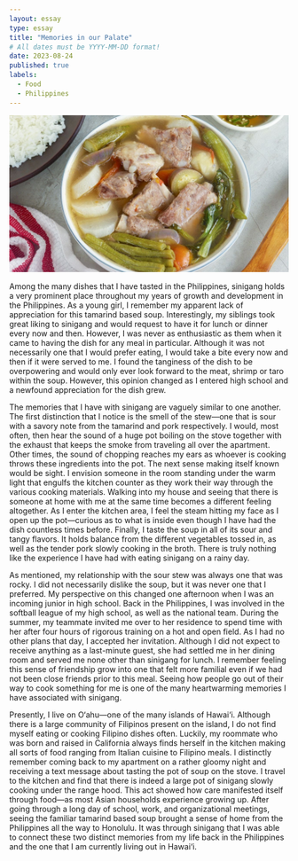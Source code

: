 ```yaml
---
layout: essay
type: essay
title: "Memories in our Palate"
# All dates must be YYYY-MM-DD format!
date: 2023-08-24
published: true
labels:
  - Food
  - Philippines
---
```


<img width="600px" class="rounded float-start pe-4" src="../img/sinigang.jpg">

Among the many dishes that I have tasted in the Philippines, sinigang holds a very prominent place throughout my years of growth and development in the Philippines. As a young girl, I remember my apparent lack of appreciation for this tamarind based soup. Interestingly, my siblings took great liking to sinigang and would request to have it for lunch or dinner every now and then. However, I was never as enthusiastic as them when it came to having the dish for any meal in particular. Although it was not necessarily one that I would prefer eating, I would take a bite every now and then if it were served to me. I found the tanginess of the dish to be overpowering and would only ever look forward to the meat, shrimp or taro within the soup. However, this opinion changed as I entered high school and a newfound appreciation for the dish grew. 

The memories that I have with sinigang are vaguely similar to one another. The first distinction that I notice is the smell of the stew—one that is sour with a savory note from the tamarind and pork respectively. I would, most often, then hear the sound of a huge pot boiling on the stove together with the exhaust that keeps the smoke from traveling all over the apartment. Other times, the sound of chopping reaches my ears as whoever is cooking throws these ingredients into the pot. The next sense making itself known would be sight. I envision someone in the room standing under the warm light that engulfs the kitchen counter as they work their way through the various cooking materials. Walking into my house and seeing that there is someone at home with me at the same time becomes a different feeling altogether. As I enter the kitchen area, I feel the steam hitting my face as I open up the pot—curious as to what is inside even though I have had the dish countless times before. Finally, I taste the soup in all of its sour and tangy flavors. It holds balance from the different vegetables tossed in, as well as the tender pork slowly cooking in the broth. There is truly nothing like the experience I have had with eating sinigang on a rainy day. 

As mentioned, my relationship with the sour stew was always one that was rocky. I did not necessarily dislike the soup, but it was never one that I preferred. My perspective on this changed one afternoon when I was an incoming junior in high school. Back in the Philippines, I was involved in the softball league of my high school, as well as the national team. During the summer, my teammate invited me over to her residence to spend time with her after four hours of rigorous training on a hot and open field. As I had no other plans that day, I accepted her invitation. Although I did not expect to receive anything as a last-minute guest, she had settled me in her dining room and served me none other than sinigang for lunch. I remember feeling this sense of friendship grow into one that felt more familial even if we had not been close friends prior to this meal. Seeing how people go out of their way to cook something for me is one of the many heartwarming memories I have associated with sinigang. 

Presently, I live on O‘ahu—one of the many islands of Hawai‘i. Although there is a large community of Filipinos present on the island, I do not find myself eating or cooking Filipino dishes often. Luckily, my roommate who was born and raised in California always finds herself in the kitchen making all sorts of food ranging from Italian cuisine to Filipino meals. I distinctly remember coming back to my apartment on a rather gloomy night and receiving a text message about tasting the pot of soup on the stove. I travel to the kitchen and find that there is indeed a large pot of sinigang slowly cooking under the range hood. This act showed how care manifested itself through food—as most Asian households experience growing up. After going through a long day of school, work, and organizational meetings, seeing the familiar tamarind based soup brought a sense of home from the Philippines all the way to Honolulu. It was through sinigang that I was able to connect these two distinct memories from my life back in the Philippines and the one that I am currently living out in Hawai‘i.
